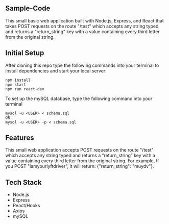 ## Sample-Code
This small basic web application built with Node.js, Express, and React that takes POST requests on the route "/test" which accepts any string typed and returns a “return_string” key with a value containing every third letter from the original string.

## Initial Setup
After cloning this repo type the following commands into your terminal to install dependencies and start your local server:

```
npm install
npm start
npm run react-dev
```

To set up the mySQL database, type the following command into your terminal
```
mysql -u <USER> < schema.sql
OR
mysql -u <USER> -p < schema.sql
```

## Features
This small web application accepts POST requests on the route "/test" which accepts any string typed and returns a “return_string” key with a value containing every third letter from the original string. For example, If you POST "iamyourlyftdriver", it will return: {"return_string": "muydv"}.

## Tech Stack
* Node.js
* Express
* React/Hooks
* Axios
* mySQL
